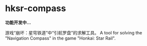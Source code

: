 # hksr-compass

**功能开发中...**

游戏“崩坏：星穹铁道”中“引航罗盘”的求解工具。 A tool for solving the "Navigation Compass" in the game "Honkai: Star Rail".

